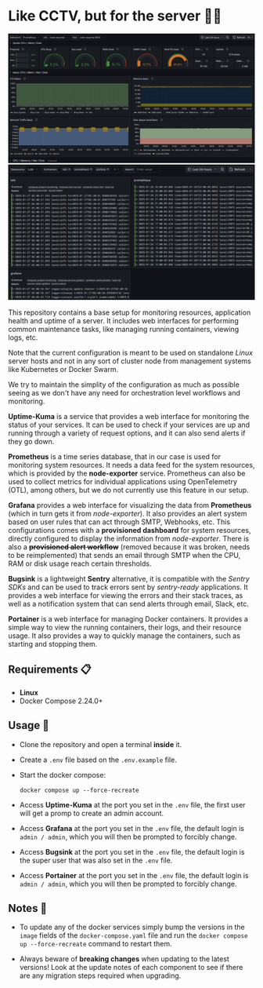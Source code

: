 # Like CCTV, but for the server 📸🚨

![screenshot](./.github/screenshots/first.png)
![screenshot](./.github/screenshots/second.png)

This repository contains a base setup for monitoring resources, application health and uptime of a server. It includes web interfaces for performing common maintenance tasks, like managing running containers, viewing logs, etc.

Note that the current configuration is meant to be used on standalone _Linux_ server hosts and not in any sort of cluster node from management systems like Kubernetes or Docker Swarm.

We try to maintain the simplity of the configuration as much as possible seeing as we don't have any need for orchestration level workflows and monitoring.

**Uptime-Kuma** is a service that provides a web interface for monitoring the status of your services. It can be used to check if your services are up and running through a variety of request options, and it can also send alerts if they go down.

**Prometheus** is a time series database, that in our case is used for monitoring system resources. It needs a data feed for the system resources, which is provided by the **node-exporter** service. Prometheus can also be used to collect metrics for individual applications using OpenTelemetry (OTL), among others, but we do not currently use this feature in our setup.

**Grafana** provides a web interface for visualizing the data from **Prometheus** (which in turn gets it from _node-exporter_). It also provides an alert system based on user rules that can act through SMTP, Webhooks, etc. This configurations comes with a **provisioned dashboard** for system resources, directly configured to display the information from _node-exporter_. There is also a ~~**provisioned alert workflow**~~ (removed because it was broken, needs to be reimplemented) that sends an email through SMTP when the CPU, RAM or disk usage reach certain thresholds.

**Bugsink** is a lightweight **Sentry** alternative, it is compatible with the _Sentry SDKs_ and can be used to track errors sent by _sentry-ready_ applications. It provides a web interface for viewing the errors and their stack traces, as well as a notification system that can send alerts through email, Slack, etc.

**Portainer** is a web interface for managing Docker containers. It provides a simple way to view the running containers, their logs, and their resource usage. It also provides a way to quickly manage the containers, such as starting and stopping them.

## Requirements 📋

- **Linux**
- Docker Compose 2.24.0+

## Usage 🚀

- Clone the repository and open a terminal **inside** it.

- Create a `.env` file based on the `.env.example` file.

- Start the docker compose:

  ```shell
  docker compose up --force-recreate
  ```

- Access **Uptime-Kuma** at the port you set in the `.env` file, the first user will get a promp to create an admin account.

- Access **Grafana** at the port you set in the `.env` file, the default login is  `admin / admin`, which you will then be prompted to forcibly change.

- Access **Bugsink** at the port you set in the `.env` file, the default login is the super user that was also set in the `.env` file.

- Access **Portainer** at the port you set in the `.env` file, the default login is `admin / admin`, which you will then be prompted to forcibly change.

## Notes 📝

- To update any of the docker services simply bump the versions in the `image` fields of the `docker-compose.yaml` file and run the `docker compose up --force-recreate` command to restart them.

- Always beware of **breaking changes** when updating to the latest versions! Look at the update notes of each component to see if there are any migration steps required when upgrading.
